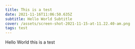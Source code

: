 ```yaml
---
title: This is a test
date: 2021-11-16T11:06:50.635Z
subtitle: Hello World Subtitle
cover: /assets/screen-shot-2021-11-15-at-11.22.40-am.png
tags: test
---
```

Hello World this is a test